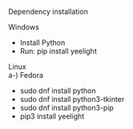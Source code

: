 Dependency installation

Windows
- Install Python
- Run: pip install yeelight


Linux    
a-) Fedora
- sudo dnf install python
- sudo dnf install python3-tkinter 
- sudo dnf install python3-pip
- pip3 install yeelight
